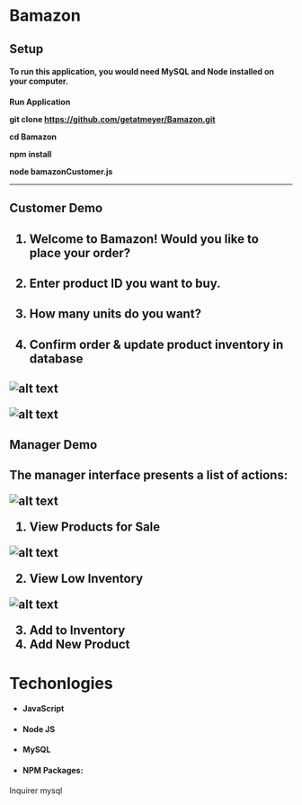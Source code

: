 # Bamazon

<H2> Setup

<H4>To run this application, you would need MySQL and Node installed on your computer.

<H4> Run Application

git clone https://github.com/getatmeyer/Bamazon.git

cd Bamazon

npm install

node bamazonCustomer.js
<hr>

<H2> Customer Demo

1. <h4> Welcome to Bamazon! Would you like to place your order?
2. <h4> Enter product ID you want to buy.
3. <h4> How many units do you want?
4. <h4> Confirm order & update product inventory in database

![alt text](https://github.com/getatmeyer/markdown-here/raw/master/src/common/images/customerimg.png)

![alt text](https://github.com/getatmeyer/markdown-here/raw/master/bamazon/customerimg.png)

<H2> Manager Demo <H2>

The manager interface presents a list of actions:

![alt text](https://github.com/getatmeyer/markdown-here/raw/master/bamazon/productimg.png)

1. View Products for Sale

![alt text](https://github.com/getatmeyer/markdown-here/raw/master/bamazon/viewproduct.png)

2. View Low Inventory

![alt text](https://github.com/getatmeyer/markdown-here/raw/master/bamazon/viewproduct.png)

3. Add to Inventory
4. Add New Product

<h1> Techonlogies </h1>

*  <h4> JavaScript
*  <h4> Node JS<br/>
*  <h4> MySQL<br/>
*  <h4> NPM Packages:
 Inquirer
 mysql






